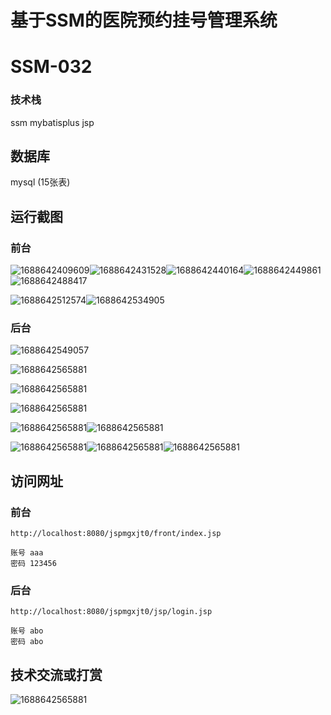 

# 基于SSM的医院预约挂号管理系统

# SSM-032

### 技术栈

ssm mybatisplus jsp

## 数据库

mysql (15张表)



## 运行截图

### 前台

![1688642409609](./images/1.jpg)![1688642431528](./images/2.jpg)![1688642440164](./images/3.jpg)![1688642449861](./images/4.jpg)![1688642488417](./images/5.jpg)

![1688642512574](./images/6.jpg)![1688642534905](./images/7.jpg)

### 后台

![1688642549057](./images/8.jpg)

![1688642565881](./images/9.jpg)

![1688642565881](./images/10.jpg)

![1688642565881](./images/11.jpg)

![1688642565881](./images/12.jpg)![1688642565881](./images/13.jpg)

![1688642565881](./images/14.jpg)![1688642565881](./images/15.jpg)![1688642565881](./images/16.jpg)





## 访问网址

### 前台

```
http://localhost:8080/jspmgxjt0/front/index.jsp

账号 aaa
密码 123456
```

### 后台

```
http://localhost:8080/jspmgxjt0/jsp/login.jsp

账号 abo
密码 abo
```





##  技术交流或打赏

![1688642565881](./images/vx.jpg)
